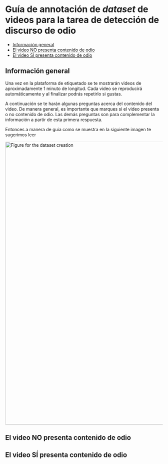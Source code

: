 # Guía de annotación de _dataset_ de videos para la tarea de detección de discurso de odio

- [Información general](#información-general)
- [El video NO presenta contenido de odio](#el-video-no-presenta-contenido-de-odio)
- [El video SÍ presenta contenido de odio](#el-video-si-presenta-contenido-de-odio)

## Información general
Una vez en la plataforma de etiquetado se te mostrarán videos de aproximadamente 1 minuto de longitud. Cada video se reproducirá automáticamente y al finalizar podrás repetirlo si gustas.

A continuación se te harán algunas preguntas acerca del contenido del video. De manera general, es importante que marques si el video presenta o no contenido de odio. Las demás preguntas son para complementar la información a partir de esta primera respuesta. 

Entonces a manera de guía como se muestra en la siguiente imagen te sugerimos leer 

<img src="hsdvmi-annotation-guideline.PNG" alt="Figure for the dataset creation" width="900">

## El video NO presenta contenido de odio

## El video SÍ presenta contenido de odio


